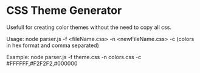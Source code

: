 # CSS Theme Generator

Usefull for creating color themes without the need to copy all css.

Usage: node parser.js -f <fileName.css> -n <newFileName.css> -c <colors> (colors in hex format and comma separated)

Example: node parser.js -f theme.css -n colors.css -c #FFFFFF,#F2F2F2,#000000
